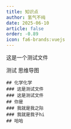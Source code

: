 ```yaml
---
title: 知识点
author: 氢气不纯
date: 2025-06-10
article: false
order: -0.89
icon: fa6-brands:vuejs
---
```

这是一个测试文件

测试 思维导图
```markmap
## 化学化学
### 这是测试文件
### 这是测试文件
## 你是
### 我就是我之际
### 我就是我子hi
## 哈哈
```